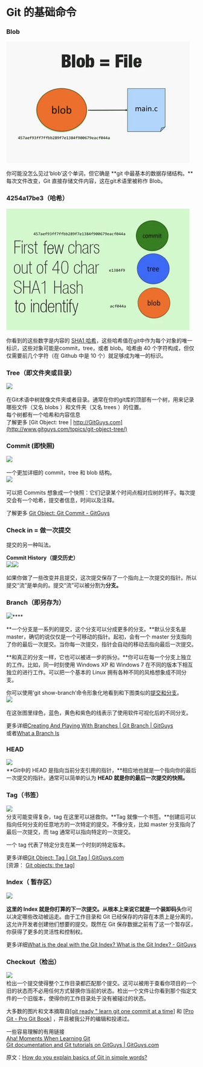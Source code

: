 # Git 的基础命令

### Blob

![](../.gitbook/assets/image%20%287%29.png)

你可能没怎么见过‘blob’这个单词，但它确是 **git 中最基本的数据存储结构。**每次文件改变，Git 直接存储文件内容，这在git术语里被称作 Blob。  
  


### **4254a17be3（哈希）**

![](../.gitbook/assets/image%20%289%29.png)

你看到的这些数字是内容的 [SHA1 哈希](https://link.zhihu.com/?target=http%3A//en.wikipedia.org/wiki/SHA1)，这些哈希值在git中作为每个对象的唯一标识，这些对象可能是commit，tree，或者 blob。哈希由 40 个字符构成，但仅仅需要前几个字符（在 Github 中是 10 个）就足够成为唯一的标识。

### **Tree（即文件夹或目录）**

![](https://pic4.zhimg.com/80/f028b27fd979023ce85992d91c0f72ff_hd.jpg)

在Git术语中树就像文件夹或者目录。通常在你的git库的顶部有一个树，用来记录哪些文件（又名 blobs ）和文件夹（又名 trees ）的位置。  
每个树都有一个哈希和内容信息  
了解更多 [Git Object: tree \| http://GitGuys.com](http://www.gitguys.com/topics/git-object-tree/)

### **Commit \(即快照\)**

![](https://pic4.zhimg.com/80/2b5880a136cab4fb3e795ee4b5020617_hd.jpg)

  
一个更加详细的 commit，tree 和 blob 结构。  
![](https://pic3.zhimg.com/80/170b089faab83718db2e1fb889d9bfa6_hd.jpg)

可以把 Commits 想象成一个快照：它们记录某个时间点相对应树的样子。每次提交会有一个哈希，提交者信息，时间以及注释。  
  
了解更多 [Git Object: Git Commit - GitGuys](http://www.gitguys.com/topics/git-object-commit/)  
  


### **Check in = 做一次提交**

提交的另一种叫法。

**Commit History（提交历史）**  
![](https://pic1.zhimg.com/80/f25313fd56e8d0395d963c2ae9d83cc0_hd.jpg)![](https://pic4.zhimg.com/80/5c2ae0d43f0a1cba4c85936a878aa03f_hd.jpg)  
  
如果你做了一些改变并且提交，这次提交保存了一个指向上一次提交的指针。所以提交“流”是单向的。提交“流”可以被分割为**分支。**  
  


### **Branch（即另存为）**

![](https://pic4.zhimg.com/80/cf3a43f87dc17b89a0559c9015d82377_hd.jpg)\*\*\*\*

**一个分支是一系列的提交，这个分支可以分成更多的分支。**默认分支名是 master，确切的说仅仅是一个可移动的指针。起初，会有一个 master 分支指向了你的最后一次提交。当你每一次提交，指针会自动的移动去指向最后一次提交。  
  
**和真正的分支一样，它也可以被进一步的拆分。**你可以在每一个分支上独立的工作。比如，同一时刻使用 Windows XP 和 Windows 7 在不同的版本下相互独立的进行工作。可以把一个基本的 Linux 拥有各种不同的风格想象成不同分支。  
  
你可以使用‘git show-branch’命令形象化地看到和下图类似的[提交和分支](http://www.gitguys.com/topics/git-show-branch-to-see-branches-and-their-commits/)。  
![](https://pic2.zhimg.com/80/54183528b3127adeb156ec9d451e2905_hd.jpg)

在这张图里绿色，蓝色，黄色和紫色的线表示了使用软件可视化后的不同分支。  
  
更多详细[Creating And Playing With Branches \| Git Branch \| GitGuys](https://link.zhihu.com/?target=http%3A//www.gitguys.com/topics/creating-and-playing-with-branches/)  
或者[What a Branch Is](https://link.zhihu.com/?target=http%3A//yyliang.cn/book/ch3-1.html)  
  


### HEAD

![](https://pic1.zhimg.com/80/09ea20f08564acc9d9786161a463598c_hd.jpg)  
**Git中的 HEAD 是指向当前分支引用的指针，**相应地也就是一个指向你的最后一次提交的指针。通常可以简单的认为 **HEAD 就是你的最后一次提交的快照。**  
  


### Tag（书签）

![](https://pic3.zhimg.com/80/4f1c491fb2ca395da349986f8af014f2_hd.jpg)  
分支可能变得复杂，tag 在这里可以拯救你。**Tag 就像一个书签。**创建后可以指向任何分支的任意地方的一次特定的提交。不像分支，比如 master 分支指向了最后一次提交，而 tag 通常可以指向特定的一次提交。  
  
一个 tag 代表了特定分支在某一个时刻的特定版本。  
  
  
更多详细[Git Object: Tag \| Git Tag \| GitGuys.com](https://link.zhihu.com/?target=http%3A//www.gitguys.com/topics/git-object-tag/)  
\[资源： [Git objects: the tag](https://link.zhihu.com/?target=http%3A//365git.tumblr.com/post/497500602/git-objects-the-tag)\]  


### Index（ 暂存区）

![](https://pic3.zhimg.com/80/ad9016850f8e8cb354a247a623679afa_hd.jpg)  
  
**这里的 Index 就是你打算的下一次提交。**从根本上来说它就是一个**装卸码头**你可以决定哪些改动被运走。由于工作目录和 Git 已经保存的内容在本质上是分离的，这允许开发者创建他们想要的提交。既然在 Git 保存数据之前有了这一个暂存区，你获得了更多的灵活性和控制权。  
  
  
更多详细[What is the deal with the Git Index? What is the Git Index? - GitGuys](https://link.zhihu.com/?target=http%3A//www.gitguys.com/topics/whats-the-deal-with-the-git-index/)  
  


### Checkout（检出）

![](https://pic2.zhimg.com/80/3ef0e5a9a09105344763d34905819459_hd.jpg)  
检出一个提交使得整个工作目录都匹配那个提交。这可以被用于查看你项目的一个旧的状态而不必用任何方式替换你当前的状态。检出一个文件让你看到那个指定文件的一个旧版本，使得你的工作目录处于没有被碰过的状态。  
  
  
大多数的图片和文本摘取自\[[git ready " learn git one commit at a time](https://link.zhihu.com/?target=http%3A//gitready.com/)\] 和 \[[Pro Git - Pro Git Book](https://link.zhihu.com/?target=http%3A//yyliang.cn/)\] ，并且被我公开的编辑和投递过。  
  
  
一些容易理解的有用链接  
[Aha! Moments When Learning Git](https://link.zhihu.com/?target=http%3A//betterexplained.com/articles/aha-moments-when-learning-git/)  
[Git documentation and Git tutorials on GitGuys \| GitGuys.com](https://link.zhihu.com/?target=http%3A//www.gitguys.com/topics/)  
  
原文：[How do you explain basics of Git in simple words?](https://link.zhihu.com/?target=http%3A//www.quora.com/How-do-you-explain-basics-of-Git-in-simple-words)

